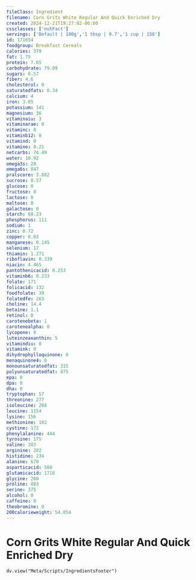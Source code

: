 ```yaml
---
fileClass: Ingredient
filename: Corn Grits White Regular And Quick Enriched Dry
created: 2024-12-21T19:27:02-06:00
cssclasses: ['nutFact']
servings: ['Default | 100g','1 tbsp | 9.7','1 cup | 156']
id: 171654
foodgroup: Breakfast Cereals
calories: 370
fat: 1.75
protein: 7.65
carbohydrate: 79.09
sugars: 0.57
fiber: 4.6
cholesterol: 0
saturatedfats: 0.34
calcium: 4
iron: 3.05
potassium: 141
magnesium: 36
vitaminaiu: 3
vitaminarae: 0
vitaminc: 0
vitaminb12: 0
vitamind: 0
vitamine: 0.21
netcarbs: 74.49
water: 10.92
omega3s: 28
omega6s: 847
pralscore: 3.882
sucrose: 0.57
glucose: 0
fructose: 0
lactose: 0
maltose: 0
galactose: 0
starch: 68.23
phosphorus: 111
sodium: 1
zinc: 0.72
copper: 0.03
manganese: 0.145
selenium: 17
thiamin: 1.271
riboflavin: 0.339
niacin: 4.465
pantothenicacid: 0.253
vitaminb6: 0.233
folate: 171
folicacid: 132
foodfolate: 39
folatedfe: 263
choline: 14.4
betaine: 1.1
retinol: 0
carotenebeta: 1
carotenealpha: 0
lycopene: 0
luteinzeaxanthin: 5
vitamindiu: 0
vitamink: 0
dihydrophylloquinone: 0
menaquinone4: 0
monounsaturatedfat: 315
polyunsaturatedfat: 875
epa: 0
dpa: 0
dha: 0
tryptophan: 57
threonine: 277
isoleucine: 288
leucine: 1154
lysine: 156
methionine: 182
cystine: 172
phenylalanine: 444
tyrosine: 175
valine: 383
arginine: 282
histidine: 234
alanine: 670
asparticacid: 508
glutamicacid: 1716
glycine: 260
proline: 883
serine: 375
alcohol: 0
caffeine: 0
theobromine: 0
200calorieweight: 54.054
---
```


# Corn Grits White Regular And Quick Enriched Dry

```dataviewjs
dv.view("Meta/Scripts/IngredientsFooter")
```